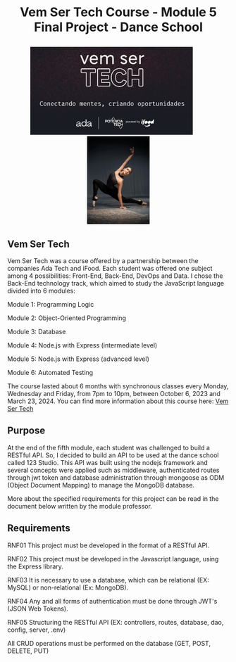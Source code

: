 # <p align="center"> Vem Ser Tech Course - Module 5 Final Project - Dance School </p>

<p align="center">
<img src="images/VemSerTech.jpg"  alt="VemSerTech" height="200px align="left" />
  <span>&nbsp&nbsp&nbsp&nbsp&nbsp&nbsp&nbsp</span>
<img src="images/danceSchool.jpg"  alt="Dance School" height="200px align="right"/>
</p>

## Vem Ser Tech

Vem Ser Tech was a course offered by a partnership between the companies Ada Tech and iFood. Each student was offered one subject among 4 possibilities: Front-End, Back-End, DevOps and Data. I chose the Back-End technology track, which aimed to study the JavaScript language divided into 6 modules:

Module 1: Programming Logic

Module 2: Object-Oriented Programming

Module 3: Database

Module 4: Node.js with Express (intermediate level)

Module 5: Node.js with Express (advanced level)

Module 6: Automated Testing

The course lasted about 6 months with synchronous classes every Monday, Wednesday and Friday, from 7pm to 10pm, between October 6, 2023 and March 23, 2024. You can find more information about this course here: <a href="https://ada.tech/sou-aluno/programas/ifood-vem-ser-tech">Vem Ser Tech</a>

## Purpose 

At the end of the fifth module, each student was challenged to build a RESTful API. So, I decided to build an API to be used at the dance school called 123 Studio. This API was built using the nodejs framework and several concepts were applied such as middleware, authenticated routes through jwt token and database administration through mongoose as ODM (Object Document Mapping) to manage the MongoDB database.

More about the specified requirements for this project can be read in the document below written by the module professor.

## Requirements

RNF01 This project must be developed in the format of a RESTful API.

RNF02 This project must be developed in the Javascript language, using the
Express library.

RNF03 It is necessary to use a database, which can be relational
(EX: MySQL) or non-relational (Ex: MongoDB).

RNF04 Any and all forms of authentication must be done through JWT's
(JSON Web Tokens).

RNF05 Structuring the RESTful API (EX: controllers, routes, database, dao, config,
server, .env)

All CRUD operations must be performed on the database (GET, POST, DELETE, PUT)
